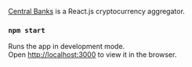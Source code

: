 [Central Banks](https://www.cbanks.org) is a React.js cryptocurrency aggregator.

### `npm start`

Runs the app in development mode.<br />
Open [http://localhost:3000](http://localhost:3000) to view it in the browser.
